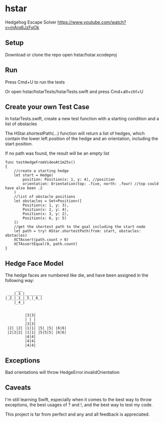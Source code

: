 # hstar
Hedgehog Escape Solver https://www.youtube.com/watch?v=mArq6JzFqOk


## Setup
Download or clone the repo
open hstar/hstar.xcodeproj

## Run
Press Cmd+U to run the tests

Or open hstar/hstarTests/hstarTests.swift and press Cmd+alt+ctrl+U


## Create your own Test Case
In hstarTests.swift, create a new test function with a starting condition and a list of obstacles

The HStar.shortestPath(...) function will return a list of hedges, which contain the lower left position of the hedge and an orientation, including the start position. 

If no path was found, the result will be an empty list

    func testHedgeFromVideoAt1m25s()
    {
        //create a starting hedge
        let start = Hedge(
            position: Position(x: 1, y: 4), //position
            orientation: Orientation(top: .five, north: .four) //top could have also been .2
        )
        //list of obstacle positions
        let obstacles = Set<Position>([
            Position(x: 1, y: 3),
            Position(x: 2, y: 4),
            Position(x: 3, y: 2),
            Position(x: 6, y: 5)
        ])
        //get the shortest path to the goal including the start node
        let path = try! HStar.shortestPath(from: start, obstacles: obstacles)
        XCTAssert(path.count > 0)
        XCTAssertEqual(9, path.count)
    }
    
## Hedge Face Model

The hedge faces are numbered like die, and have been assigned in the following way:

         ___
     ___|_3_|________
    |_2_|_1_|_5_|_6_|
        |_4_|
 
 
             |3|3|
             | | |
             |3|3|
     |2| |2| |1|1| |5| |5| |6|6|
     |2|2|2| |1|1| |5|5|5| |6|6|
             |4|4|
             |4|4|
             |4|4|
             
## Exceptions

Bad orientations will throw HedgeError.invalidOrientation 

## Caveats

I'm still learning Swift, especially when it comes to the best way to throw exceptions, the best usages of ? and !, and the best way to test my code. 

This project is far from perfect and any and all feedback is appreciated. 



